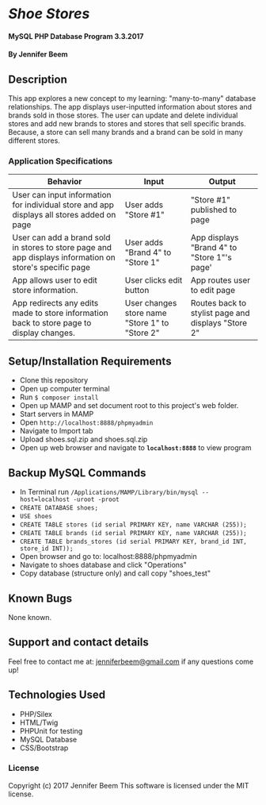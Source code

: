 # _Shoe Stores_

#### MySQL PHP Database Program 3.3.2017

#### By Jennifer Beem

## Description

This app explores a new concept to my learning: "many-to-many" database relationships. The app displays user-inputted information about stores and brands sold in those stores. The user can update and delete individual stores and add new brands to stores and stores that sell specific brands. Because, a store can sell many brands and a brand can be sold in many different stores.

### Application Specifications

|Behavior|Input|Output|
|--------|-----|------|
|User can input information for individual store and app displays all stores added on page| User adds "Store #1"| "Store #1" published to page|
|User can add a brand sold in stores to store page and app displays information on store's specific page|User adds "Brand 4" to "Store 1"|App displays "Brand 4" to "Store 1"'s page'|
|App allows user to edit store information.|User clicks edit button|App routes user to edit page|
|App redirects any edits made to store information back to store page to display changes.|User changes store name "Store 1" to "Store 2"|Routes back to stylist page and displays "Store 2"|

## Setup/Installation Requirements

* Clone this repository
* Open up computer terminal
* Run `$ composer install`
* Open up MAMP and set document root to this project's web folder.
* Start servers in MAMP
* Open `http://localhost:8888/phpmyadmin`
* Navigate to Import tab
* Upload shoes.sql.zip and shoes.sql.zip
* Open up web browser and navigate to **`localhost:8888`** to view program

## Backup MySQL Commands

* In Terminal run `/Applications/MAMP/Library/bin/mysql --host=localhost -uroot -proot`
* `CREATE DATABASE shoes;`
* `USE shoes`
* `CREATE TABLE stores (id serial PRIMARY KEY, name VARCHAR (255));`
* `CREATE TABLE brands (id serial PRIMARY KEY, name VARCHAR (255));`
* `CREATE TABLE brands_stores (id serial PRIMARY KEY, brand_id INT, store_id INT));`
* Open browser and go to: localhost:8888/phpmyadmin
* Navigate to shoes database and click "Operations"
* Copy database (structure only) and call copy "shoes_test"

## Known Bugs

None known.

## Support and contact details

Feel free to contact me at: jenniferbeem@gmail.com if any questions come up!

## Technologies Used

* PHP/Silex
* HTML/Twig
* PHPUnit for testing
* MySQL Database
* CSS/Bootstrap

### License
Copyright (c) 2017 Jennifer Beem
This software is licensed under the MIT license.
